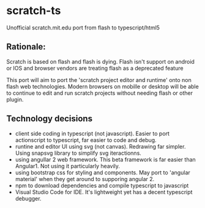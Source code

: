 # scratch-ts
Unofficial scratch.mit.edu port from flash to typescript/html5

## Rationale:
Scratch is based on flash and flash is dying.  Flash isn't support on android or IOS and browser vendors are treating flash as a deprecated feature

This port will aim to port the 'scratch project editor and runtime' onto non flash web technologies.  Modern browsers on mobille or desktop will be able to continue to edit and run scratch projects without needing flash or other plugin.

## Technology decisions
 - client side coding in typescript (not javascript).  Easier to port actionscript to typescript, far easier to code and debug.
 - runtine and editor UI using svg (not canvas).  Redrawing far simpler.  Using snapsvg library to simplify svg iteractionns.
 - using angullar 2 web framework.  This beta framework is far easier than Angular1.  Not using it particularly heavily.
 - using bootstrap css for styling and components.  May port to 'angular material' when they get around to supporing angular 2.
 - npm to download dependencies and compile typescript to javascript
 - Visual Studio Code for IDE.  It's lightweight yet has a decent typescript debugger.


